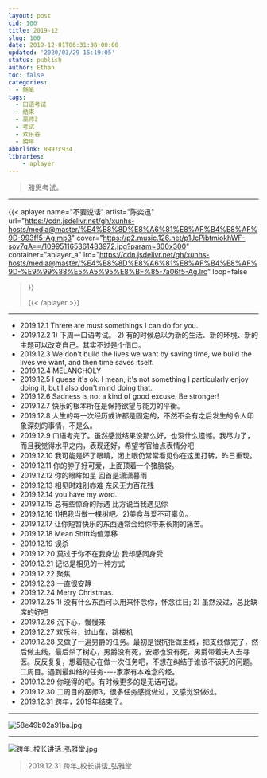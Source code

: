 ```yaml
---
layout: post
cid: 100
title: 2019-12
slug: 100
date: 2019-12-01T06:31:38+00:00
updated: '2020/03/29 15:19:05'
status: publish
author: Ethan
toc: false
categories:
  - 随笔
tags:
  - 口语考试
  - 结束
  - 巫师3
  - 考试
  - 欢乐谷
  - 跨年
abbrlink: 8997c934
libraries:
    - aplayer
---
```



> 雅思考试。

<!--more-->


---

{{< aplayer 
name="不要说话"
artist="陈奕迅"
url="https://cdn.jsdelivr.net/gh/xunhs-hosts/media@master/%E4%B8%8D%E8%A6%81%E8%AF%B4%E8%AF%9D-993ff5-Ag.mp3"
cover="https://p2.music.126.net/p1JcPibtmiokhWF-sov7qA==/109951165361483972.jpg?param=300x300"
container="aplayer_a" 
lrc="https://cdn.jsdelivr.net/gh/xunhs-hosts/media@master/%E4%B8%8D%E8%A6%81%E8%AF%B4%E8%AF%9D-%E9%99%88%E5%A5%95%E8%BF%85-7a06f5-Ag.lrc"
loop=false 
>}}<div id="aplayer_a"></div>{{< /aplayer >}}

---

* 2019.12.1 Threre are must somethings I can do for you.
* 2019.12.2 1) 下周一口语考试。 2) 有的时候总以为新的生活、新的环境、新的主题可以改变自己。其实不过是个借口。
* 2019.12.3 We don't build the lives we want by saving time, we build the lives we want, and then time saves itself.
* 2019.12.4 MELANCHOLY 
* 2019.12.5 I guess it's ok. I mean, it's not something I particularly enjoy doing it, but I also don't mind doing that. 
* 2019.12.6 Sadness is not a kind of good excuse. Be stronger!
* 2019.12.7 快乐的根本所在是保持欲望与能力的平衡。
* 2019.12.8 人生的每一次经历或许都是固定的，不然不会有之后发生的令人印象深刻的事情，不是么。
* 2019.12.9 口语考完了。虽然感觉结果没那么好，也没什么遗憾。我尽力了，而且我觉得水平之内，表现还好，希望考官给点表情分吧
* 2019.12.10 我可能是坏了眼睛，闭上眼仍常常看见你在这里打转，昨日重现。 
* 2019.12.11 你的脖子好可爱，上面顶着一个猪脑袋。​​​
* 2019.12.12 你的眼眸如星 回首是潇潇暮雨
* 2019.12.13 相见时难别亦难 东风无力百花残
* 2019.12.14 you have my word.
* 2019.12.15 总有些惊奇的际遇 比方说当我遇见你
* 2019.12.16 1)把我当做一棵树吧。2)美食与爱不可辜负。
* 2019.12.17 让你短暂快乐的东西通常会给你带来长期的痛苦。
* 2019.12.18 Mean Shift均值漂移
* 2019.12.19 误杀
* 2019.12.20 莫过于你不在我身边 我却感同身受
* 2019.12.21 记忆是相见的一种方式
* 2019.12.22 聚焦
* 2019.12.23 一直很安静
* 2019.12.24 Merry Christmas. 
* 2019.12.25 1) 没有什么东西可以用来怀念你，怀念往日; 2) 虽然没过，总比缺席的好吧
* 2019.12.26 沉下心，慢慢来
* 2019.12.27 欢乐谷，过山车，跳楼机
* 2019.12.28 又做了一遍男爵的任务。最初是很抗拒做主线，把支线做完了，然后做主线，最后杀了树心，男爵没有死，安娜也没有死，男爵带着夫人去寻医。反反复复，想着随心在做一次任务吧，不想在纠结于谁该不该死的问题。二周目。遇到最纠结的任务----家家有本难念的经。
* 2019.12.29 你晓得的吧。有时候更多的是无话可说。
* 2019.12.30 二周目的巫师3，很多任务感觉做过，又感觉没做过。
* 2019.12.31 跨年，2019年结束了。

***  

![58e49b02a91ba.jpg](https://i.loli.net/2019/12/10/Btzr2XbqUoJYsGy.jpg)
***  
![跨年_校长讲话_弘雅堂.jpg](https://i.loli.net/2020/01/02/PNnRkCtVWzFqM1A.jpg)  
> 2019.12.31 跨年_校长讲话_弘雅堂

